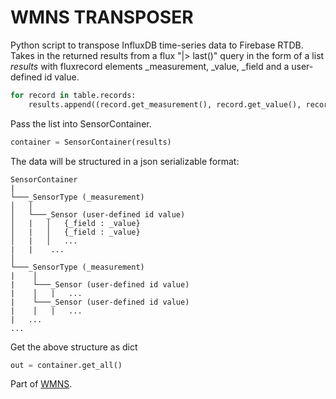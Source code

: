 # WMNS TRANSPOSER

Python script to transpose InfluxDB time-series data to Firebase RTDB. Takes in the returned results from a flux "|> last()" query in the form of a list _results_
with fluxrecord elements _measurement, _value, _field and a user-defined id value.

```python
for record in table.records:
    results.append((record.get_measurement(), record.get_value(), record.get_field(), record["UID"]))
```

Pass the list into SensorContainer.
```python
container = SensorContainer(results)
```

The data will be structured in a json serializable format:
```
SensorContainer
|
└───_SensorType (_measurement)
│   │
│   └───_Sensor (user-defined id value)
│   |   │   {_field : _value}
│   |   │   {_field : _value}
│   |   │   ...
|   |    ...
│   
└───_SensorType (_measurement)
|    │
|    └───_Sensor (user-defined id value)
|    │   |   ...
|    └───_Sensor (user-defined id value)
|    │   |   ...
|   ...
...
```

Get the above structure as dict
```python
out = container.get_all()
```


Part of [WMNS](https://github.com/edward62740/Wireless-Mesh-Network-System).

